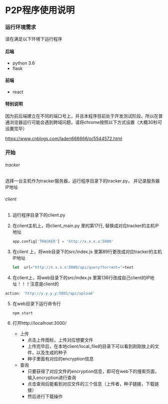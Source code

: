 #  P2P程序使用说明

### 运行环境需求

请在满足以下环境下运行程序

#### 后端
- python 3.6
- flask

#### 前端
- react

#### 特别说明

因为前后端建立在不同的端口号上，并且本程序目前处于开发测试阶段，所以在普通浏览器运行可能会遇到跨域问题，请将chrome按照以下方式设置（大概30秒可设置完毕）

https://www.cnblogs.com/laden666666/p/5544572.html 

### 开始

###### tracker

选择一台主机作为tracker服务器，运行程序目录下的tracker.py， 并记录服务器IP地址

###### client

1. 运行程序目录下的client.py

2. 在client主机上，将client_main.py 里的第17行, 替换成对应tracker的主机IP地址

   ``` python
   app.config['TRACKER'] = 'http://x.x.x.x:5000'
   ```

3. 在client 上，将web目录下的src/index.js 里第89行更改成对应tracker的主机IP地址

   ``` javascript
   let  url="http://x.x.x.x:5000/api/query?torrent="+text
   ```

4. 在client上，将web目录下的src/index.js 里第136行改成自己client的IP地址！！！注意是client的
  ```javascript
  action: 'http://y.y.y.y:5001/api/upload'
  ```

5. 在web目录下运行命令行

   ``` shell
   npm start
   ```

   

6. 打开http://localhost:3000/

   - 上传
     - 点击上传图标，上传对应想要文件
     - 上传完毕后，在本地client/local_file的目录下可以看到刚刚放上的文件，以及生成的种子
     - 种子里面有对应的encryption信息
   - 查询
     - 只要获得了对应文件的encryption信息，即可在web下的搜索页面，输入encryption进行查询
     - 点击查询后能看到对应文件的三个信息（上传者，种子链接，下载链接）
     - 然后进行下载操作

